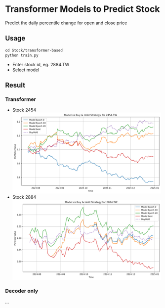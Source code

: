 # Transformer Models to Predict Stock 
Predict the daily percentile change for open and close price

## Usage
```
cd Stock/transformer-based
python train.py
```
- Enter stock id, eg. 2884.TW
- Select model

## Result
### Transformer
- Stock 2454
![2454 performance](https://github.com/KJJHHH/Stock/blob/main/transformer-based/Transformer/result/2454.TW.png)
- Stock 2884
![2884 performance](https://github.com/KJJHHH/Stock/blob/main/transformer-based/Transformer/result/2884.TW.png)
### Decoder only
...


